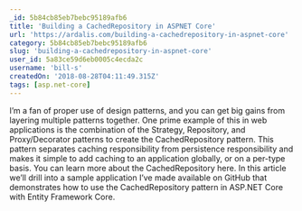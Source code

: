 ```yaml
---
_id: 5b84cb85eb7bebc95189afb6
title: 'Building a CachedRepository in ASPNET Core'
url: 'https://ardalis.com/building-a-cachedrepository-in-aspnet-core'
category: 5b84cb85eb7bebc95189afb6
slug: 'building-a-cachedrepository-in-aspnet-core'
user_id: 5a83ce59d6eb0005c4ecda2c
username: 'bill-s'
createdOn: '2018-08-28T04:11:49.315Z'
tags: [asp.net-core]
---
```


I’m a fan of proper use of design patterns, and you can get big gains from layering multiple patterns together. One prime example of this in web applications is the combination of the Strategy, Repository, and Proxy/Decorator patterns to create the CachedRepository pattern. This pattern separates caching responsibility from persistence responsibility and makes it simple to add caching to an application globally, or on a per-type basis. You can learn more about the CachedRepository here. In this article we’ll drill into a sample application I’ve made available on GitHub that demonstrates how to use the CachedRepository pattern in ASP.NET Core with Entity Framework Core.


